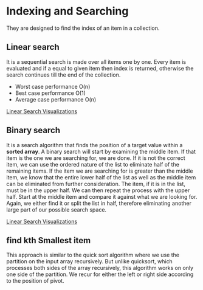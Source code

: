 # Indexing and Searching

They are designed to find the index of an item in a collection.

## Linear search

It is a sequential search is made over all items one by one.
Every item is evaluated and if a equal to given item then index is returned,
otherwise the search continues till the end of the collection.

- Worst case performance O(n)
- Best case performance O(1)
- Average case performance O(n)

[Linear Search Visualizations](<https://www.cs.usfca.edu/~galles/visualization/Search.html>)

## Binary search

It is a search algorithm that finds the position of a target value within a **sorted array**.
A binary search will start by examining the middle item.
If that item is the one we are searching for, we are done. If it is not the correct item,
we can use the ordered nature of the list to eliminate half of the remaining items. If the
item we are searching for is greater than the middle item, we know that the entire lower
half of the list as well as the middle item can be eliminated from further consideration.
The item, if it is in the list, must be in the upper half. We can then repeat the process
with the upper half. Start at the middle item and compare it against what we are looking for.
Again, we either find it or split the list in half, therefore eliminating another large part
of our possible search space.

[Linear Search Visualizations](<https://www.cs.usfca.edu/~galles/visualization/Search.html>)

## find kth Smallest item

This approach is similar to the quick sort algorithm where we use the partition
on the input array recursively. But unlike quicksort, which processes both sides of
the array recursively, this algorithm works on only one side of the partition.
We recur for either the left or right side according to the position of pivot.
